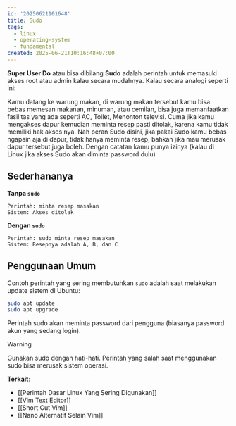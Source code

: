 ```yaml
---
id: '20250621101648'
title: Sudo
tags:
  - linux
  - operating-system
  - fundamental
created: 2025-06-21T10:16:48+07:00
---
```


**Super User Do** atau bisa dibilang **Sudo** adalah perintah untuk memasuki akses root atau admin kalau secara mudahnya. Kalau secara analogi seperti ini:

Kamu datang ke warung makan, di warung makan tersebut kamu bisa bebas memesan makanan, minuman, atau cemilan, bisa juga memanfaatkan fasilitas yang ada seperti AC, Toilet, Menonton televisi. Cuma jika kamu mengakses dapur kemudian meminta resep pasti ditolak, karena kamu tidak memiliki hak akses nya. Nah peran Sudo disini, jika pakai Sudo kamu bebas ngapain aja di dapur, tidak hanya meminta resep, bahkan jika mau merusak dapur tersebut juga boleh. Dengan catatan kamu punya izinya (kalau di Linux jika akses Sudo akan diminta password dulu)

## Sederhananya

**Tanpa `sudo`**

```
Perintah: minta resep masakan
Sistem: Akses ditolak
```

**Dengan `sudo`**

```
Perintah: sudo minta resep masakan
Sistem: Resepnya adalah A, B, dan C
```

## Penggunaan Umum

Contoh perintah yang sering membutuhkan `sudo` adalah saat melakukan update sistem di Ubuntu:

```bash
sudo apt update
sudo apt upgrade
```

Perintah sudo akan meminta password dari pengguna (biasanya password akun yang sedang login).

> [!warning]
> Gunakan sudo dengan hati-hati. Perintah yang salah saat menggunakan sudo bisa merusak sistem operasi.

**Terkait**:

- [[Perintah Dasar Linux Yang Sering Digunakan]]
- [[Vim Text Editor]]
- [[Short Cut Vim]]
- [[Nano Alternatif Selain Vim]]

